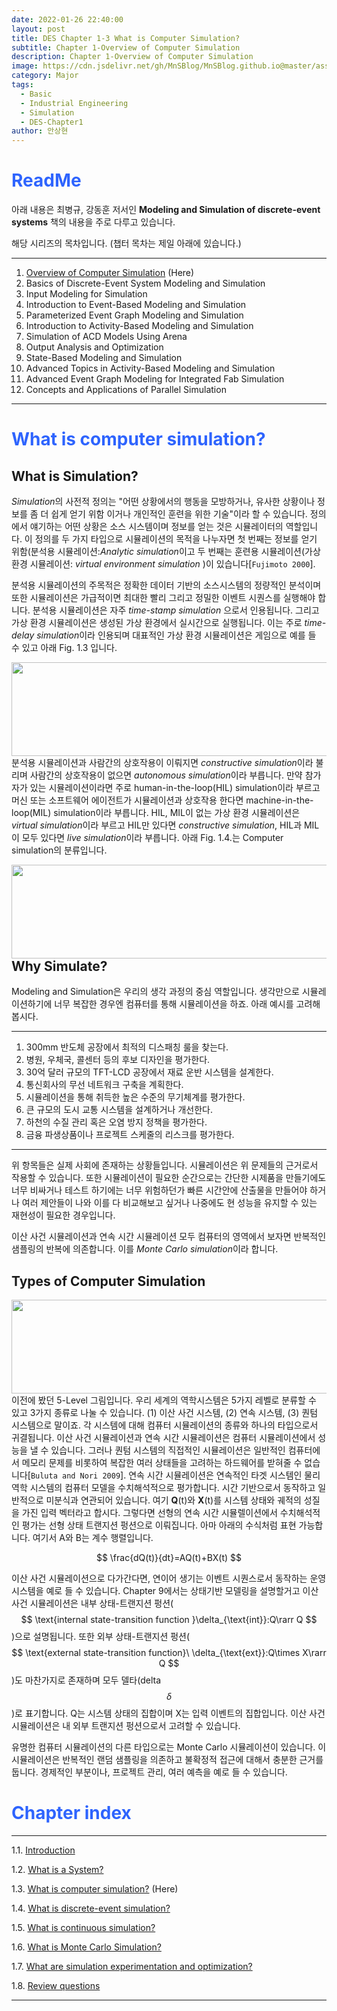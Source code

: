 ```yaml
---
date: 2022-01-26 22:40:00
layout: post
title: DES Chapter 1-3 What is Computer Simulation?
subtitle: Chapter 1-Overview of Computer Simulation
description: Chapter 1-Overview of Computer Simulation
image: https://cdn.jsdelivr.net/gh/MnSBlog/MnSBlog.github.io@master/assets/img/posts/Major/Simulation/1_3_1_Fig_1_3.PNG
category: Major
tags:
  - Basic
  - Industrial Engineering
  - Simulation
  - DES-Chapter1
author: 안상현
---
```


# <span style="color:#2E64FE">ReadMe</span>

 아래 내용은 최병규, 강동훈 저서인 **Modeling and Simulation of discrete-event systems**  책의 내용을 주로 다루고 있습니다. 

 해당 시리즈의 목차입니다. (챕터 목차는 제일 아래에 있습니다.)

---

1. [Overview of Computer Simulation](https://mnsblog.github.io/MJ-SM-Chp1-1Intro/) (Here)
2. Basics of Discrete-Event System Modeling and Simulation
3. Input Modeling for Simulation
4. Introduction to Event-Based Modeling and Simulation
5. Parameterized Event Graph Modeling and Simulation
6. Introduction to Activity-Based Modeling and Simulation
7. Simulation of ACD Models Using Arena
8. Output Analysis and Optimization
9. State-Based Modeling and Simulation
10. Advanced Topics in Activity-Based Modeling and Simulation
11. Advanced Event Graph Modeling for Integrated Fab Simulation
12. Concepts and Applications of Parallel Simulation

---

# <span style="color:#2E64FE">What is computer simulation?</span>

## What is Simulation?

 *Simulation*의 사전적 정의는 "어떤 상황에서의 행동을 모방하거나, 유사한 상황이나 정보를 좀 더 쉽게 얻기 위함 이거나 개인적인 훈련을 위한 기술"이라 할 수 있습니다. 정의에서 얘기하는 어떤 상황은 소스 시스템이며 정보를 얻는 것은 시뮬레이터의 역할입니다. 이 정의를 두 가지 타입으로 시뮬레이션의 목적을 나누자면 첫 번째는 정보를 얻기 위함(분석용 시뮬레이션:*Analytic simulation*이고 두 번째는 훈련용 시뮬레이션(가상 환경 시뮬레이션: *virtual environment simulation* )이 있습니다[`Fujimoto 2000`].

 분석용 시뮬레이션의 주목적은 정확한 데이터 기반의 소스시스템의 정량적인 분석이며 또한 시뮬레이션은 가급적이면 최대한 빨리 그리고 정밀한 이벤트 시퀀스를 실행해야 합니다. 분석용 시뮬레이션은 자주 *time-stamp simulation* 으로서 인용됩니다. 그리고 가상 환경 시뮬레이션은 생성된 가상 환경에서 실시간으로 실행됩니다. 이는 주로 *time-delay simulation*이라 인용되며 대표적인 가상 환경 시뮬레이션은 게임으로 예를 들 수 있고 아래 Fig. 1.3 입니다.

<img src="https://cdn.jsdelivr.net/gh/MnSBlog/MnSBlog.github.io@master/assets/img/posts/Major/Simulation/1_3_1_Fig_1_3.PNG" height="150px" width="550px" align="left">

 분석용 시뮬레이션과 사람간의 상호작용이 이뤄지면 *constructive simulation*이라 불리며 사람간의 상호작용이 없으면 *autonomous simulation*이라 부릅니다. 만약 참가자가 있는 시뮬레이션이라면 주로 human-in-the-loop(HIL) simulation이라 부르고 머신 또는 소프트웨어 에이전트가 시뮬레이션과 상호작용 한다면 machine-in-the-loop(MIL) simulation이라 부릅니다. HIL, MIL이 없는 가상 환경 시뮬레이션은 *virtual simulation*이라 부르고 HIL만 있다면 *constructive simulation*, HIL과 MIL이 모두 있다면 *live simulation*이라 부릅니다. 아래 Fig. 1.4.는 Computer simulation의 분류입니다.

<img src="https://cdn.jsdelivr.net/gh/MnSBlog/MnSBlog.github.io@master/assets/img/posts/Major/Simulation/1_3_1_Fig_1_4.PNG" height="150px" width="550px" align="left">

## Why Simulate?

 Modeling and Simulation은 우리의 생각 과정의 중심 역할입니다. 생각만으로 시뮬레이션하기에 너무 복잡한 경우엔 컴퓨터를 통해 시뮬레이션을 하죠. 아래 예시를 고려해봅시다.

---

1. 300mm 반도체 공장에서 최적의 디스패칭 룰을 찾는다.
2. 병원, 우체국, 콜센터 등의 후보 디자인을 평가한다.
3. 30억 달러 규모의 TFT-LCD 공장에서 재료 운반 시스템을 설계한다.
4. 통신회사의 무선 네트워크 구축을 계획한다.
5. 시뮬레이션을 통해 취득한 높은 수준의 무기체계를 평가한다.
6. 큰 규모의 도시 교통 시스템을 설계하거나 개선한다.
7. 하천의 수질 관리 혹은 오염 방지 정책을 평가한다.
8. 금융 파생상품이나 프로젝트 스케줄의 리스크를 평가한다.

---

 위 항목들은 실제 사회에 존재하는 상황들입니다. 시뮬레이션은 위 문제들의 근거로서 작용할 수 있습니다. 또한 시뮬레이션이 필요한 순간으로는 간단한 시제품을 만들기에도 너무 비싸거나 테스트 하기에는 너무 위험하던가 빠른 시간안에 산출물을 만들어야 하거나 여러 제안들이 나와 이를 다 비교해보고 싶거나 나중에도 현 성능을 유지할 수 있는 재현성이 필요한 경우입니다.

 이산 사건 시뮬레이션과 연속 시간 시뮬레이션 모두 컴퓨터의 영역에서 보자면 반복적인 샘플링의 반복에 의존합니다. 이를 *Monte Carlo simulation*이라 합니다.

## Types of Computer Simulation

 <img src="https://cdn.jsdelivr.net/gh/MnSBlog/MnSBlog.github.io@master/assets/img/posts/Major/Simulation/1_2_2_Fig_1_1.PNG" height="150px" width="550px" align="left">

이전에 봤던 5-Level 그림입니다. 우리 세계의 역학시스템은 5가지 레벨로 분류할 수 있고 3가지 종류로 나눌 수 있습니다. (1) 이산 사건 시스템, (2) 연속 시스템, (3) 퀀텀 시스템으로 말이죠. 각 시스템에 대해 컴퓨터 시뮬레이션의 종류와 하나의 타입으로서 귀결됩니다. 이산 사건 시뮬레이션과 연속 시간 시뮬레이션은 컴퓨터 시뮬레이션에서 성능을 낼 수 있습니다. 그러나 퀀텀 시스템의 직접적인 시뮬레이션은 일반적인 컴퓨터에서 메모리 문제를 비롯하여 복잡한 여러 상태들을 고려하는 하드웨어를 받혀줄 수 없습니다[`Buluta and Nori 2009`]. 연속 시간 시뮬레이션은 연속적인 타겟 시스템인 물리 역학 시스템의 컴퓨터 모델을 수치해석적으로 평가합니다. 시간 기반으로서 동작하고 일반적으로 미분식과 연관되어 있습니다. 여기 **Q**(t)와 **X**(t)를 시스템 상태와 궤적의 성질을 가진 입력 벡터라고 합시다. 그렇다면 선형의 연속 시간 시뮬렐이션에서 수치해석적인 평가는 선형 상태 트랜지션 펑션으로 이뤄집니다. 아마 아래의 수식처럼 표현 가능합니다. 여기서 A와 B는 계수 행렬입니다.


$$
\frac{dQ(t)}{dt}=AQ(t)+BX(t)
$$


 이산 사건 시뮬레이션으로 다가간다면, 연이어 생기는 이벤트 시퀀스로서 동작하는 운영시스템을 예로 들 수 있습니다. Chapter 9에서는 상태기반 모델링을 설명할거고 이산 사건 시뮬레이션은 내부 상태-트랜지션 펑션(
$$
\text{internal state-transition function }\delta_{\text{int}}:Q\rarr Q
$$
)으로 설명됩니다. 또한 외부 상태-트랜지션 펑션(
$$
\text{external state-transition function}\ \delta_{\text{ext}}:Q\times X\rarr Q
$$
)도 마찬가지로 존재하며 모두 델타(delta 
$$
\delta
$$
)로 표기합니다. Q는 시스템 상태의 집합이며 X는 입력 이벤트의 집합입니다. 이산 사건 시뮬레이션은 내 외부 트랜지션 펑션으로서 고려할 수 있습니다.

 유명한 컴퓨터 시뮬레이션의 다른 타입으로는 Monte Carlo 시뮬레이션이 있습니다. 이 시뮬레이션은 반복적인 랜덤 샘플링을 의존하고 불확정적 접근에 대해서 충분한 근거를 둡니다. 경제적인 부분이나, 프로젝트 관리, 여러 예측을 예로 들 수 있습니다. 



# <span style="color:#2E64FE">Chapter index</span>

---

1.1. [Introduction](https://mnsblog.github.io/MJ-SM-Chp1-1/) 

1.2. [What is a System?](https://mnsblog.github.io/MJ-SM-Chp1-2/) 

1.3. [What is computer simulation?](https://mnsblog.github.io/MJ-SM-Chp1-3/) (Here)

1.4. [What is discrete-event simulation?](https://mnsblog.github.io/MJ-SM-Chp1-4/)

1.5. [What is continuous simulation?](https://mnsblog.github.io/MJ-SM-Chp1-5/)

1.6. [What is Monte Carlo Simulation?](https://mnsblog.github.io/MJ-SM-Chp1-6/)

1.7. [What are simulation experimentation and optimization?](https://mnsblog.github.io/MJ-SM-Chp1-7/)

1.8. [Review questions](https://mnsblog.github.io/MJ-SM-Chp1-8/)

---

